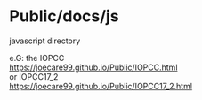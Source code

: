 # Public/docs/js
javascript directory 

e.G: the IOPCC<br/>
https://joecare99.github.io/Public/IOPCC.html<br/>
or IOPCC17_2<br/>
https://joecare99.github.io/Public/IOPCC17_2.html<br/>


